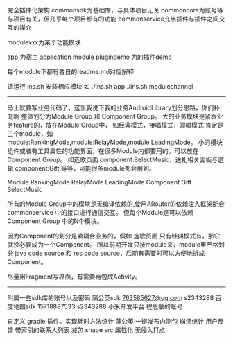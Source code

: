 完全插件化架构
commonsdk为基础库，与具体项目无关
commoncore为账号等与项目有关，但几乎每个项目都有的功能
commonservice充当插件与插件之间交互的媒介

modulexxx为某个功能模块

app 为宿主 application module
plugindemo 为的插件demo

每个module下都有各自的readme.md对应解释

请运行 ins.sh 安装相应模块
如 ./ins.sh app
./ins.sh modulechannel

--------------------------

马上就要写业务代码了，这里我说下我的业务AndroidLibrary划分思路，你们补充啊
整体划分为Module Group 和 Component Group。
大的业务模块是紧跟业务feature的，放在Module Group中，
如经典模式，接唱模式，领唱模式 肯定是三个module，如 module:RankingMode,module:RelayMode,module:LeadingMode。
小的模块组件或者有工具属性的功能界面，在很多Module内都要用的。可以放在Component Group。
如选歌页面 component:SelectMusic，送礼相关面板与逻辑 component:Gift 等等，可能很多module都会用到。

Module
    RankingMode
    RelayMode
    LeadingMode
Component
    Gift
    SelectMusic

所有的Module Group中的模块是无编译依赖的,使用ARouter的依赖注入框架配合 commonservice 中的接口进行通信交互。
但每个Module是可以依赖 Component Group 中的N个模块。

因为Component的划分是紧耦合业务的，假如 选歌页面 只有经典模式有，那它就没必要成为一个Component。
所以前期开发只按module来，module里严格划分 java code source 和 res code source，后期有需要时可以方便地拆成Component。

尽量用Fragment写界面，有需要再包成Activity。

---------------------------

附属一些sdk库的账号以及密码
蒲公英sdk 763585627@qq.com s2343288
百度地图sdk 15718887533 s2343288
小米开发平台 程思敏的账号


自定义 gradle 插件。实现耗时方法统计
蒲公英 一键发布内测包 崩溃统计 用户反馈
带索引的联系人列表
减包
shape src 属性化
无侵入打点





